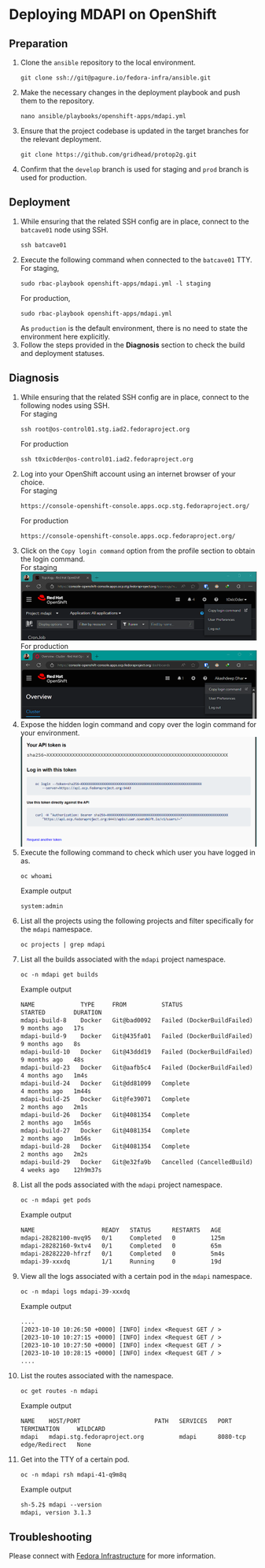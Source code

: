 # Deploying MDAPI on OpenShift

## Preparation

1. Clone the `ansible` repository to the local environment.
   ```
   git clone ssh://git@pagure.io/fedora-infra/ansible.git
   ```
2. Make the necessary changes in the deployment playbook and push them to the repository.
   ```
   nano ansible/playbooks/openshift-apps/mdapi.yml
   ```
3. Ensure that the project codebase is updated in the target branches for the relevant deployment.
   ```
   git clone https://github.com/gridhead/protop2g.git
   ```
4. Confirm that the `develop` branch is used for staging and `prod` branch is used for production.

## Deployment

1. While ensuring that the related SSH config are in place, connect to the `batcave01` node using SSH.
   ```
   ssh batcave01
   ```
2. Execute the following command when connected to the `batcave01` TTY.  
   For staging,
   ```
   sudo rbac-playbook openshift-apps/mdapi.yml -l staging
   ```  
   For production,  
   ```
   sudo rbac-playbook openshift-apps/mdapi.yml
   ```
   As `production` is the default environment, there is no need to state the environment here explicitly.
3. Follow the steps provided in the **Diagnosis** section to check the build and deployment statuses.

## Diagnosis

1.  While ensuring that the related SSH config are in place, connect to the following nodes using SSH.  
    For staging  
    ```
    ssh root@os-control01.stg.iad2.fedoraproject.org
    ```  
    For production  
    ```
    ssh t0xic0der@os-control01.iad2.fedoraproject.org
    ```
2.  Log into your OpenShift account using an internet browser of your choice.  
    For staging
    ```
    https://console-openshift-console.apps.ocp.stg.fedoraproject.org/
    ```
    For production  
    ```
    https://console-openshift-console.apps.ocp.fedoraproject.org/
    ```
3.  Click on the `Copy login command` option from the profile section to obtain the login command.  
    For staging  
    ![](assets/stagtk.png)
    For production  
    ![](assets/prodtk.png)
4.  Expose the hidden login command and copy over the login command for your environment.
    ![](assets/ocpkey.png)
5.  Execute the following command to check which user you have logged in as.
    ```
    oc whoami
    ```
    Example output
    ```
    system:admin
    ```
6.  List all the projects using the following projects and filter specifically for the `mdapi` namespace.
    ```
    oc projects | grep mdapi
    ```
7.  List all the builds associated with the `mdapi` project namespace.
    ```
    oc -n mdapi get builds
    ```
    Example output
    ```
    NAME             TYPE     FROM          STATUS                       STARTED        DURATION
    mdapi-build-8    Docker   Git@bad0092   Failed (DockerBuildFailed)   9 months ago   17s
    mdapi-build-9    Docker   Git@435fa01   Failed (DockerBuildFailed)   9 months ago   8s
    mdapi-build-10   Docker   Git@43ddd19   Failed (DockerBuildFailed)   9 months ago   48s
    mdapi-build-23   Docker   Git@aafb5c4   Failed (DockerBuildFailed)   4 months ago   1m4s
    mdapi-build-24   Docker   Git@dd81099   Complete                     4 months ago   1m44s
    mdapi-build-25   Docker   Git@fe39071   Complete                     2 months ago   2m1s
    mdapi-build-26   Docker   Git@4081354   Complete                     2 months ago   1m56s
    mdapi-build-27   Docker   Git@4081354   Complete                     2 months ago   1m56s
    mdapi-build-28   Docker   Git@4081354   Complete                     2 months ago   2m2s
    mdapi-build-29   Docker   Git@e32fa9b   Cancelled (CancelledBuild)   4 weeks ago    12h9m37s
    ```
8.  List all the pods associated with the `mdapi` project namespace.
    ```
    oc -n mdapi get pods
    ```
    Example output
    ```
    NAME                   READY   STATUS      RESTARTS   AGE
    mdapi-28282100-mvq95   0/1     Completed   0          125m
    mdapi-28282160-9xtv4   0/1     Completed   0          65m
    mdapi-28282220-hfrzf   0/1     Completed   0          5m4s
    mdapi-39-xxxdq         1/1     Running     0          19d
    ```
9.  View all the logs associated with a certain pod in the `mdapi` namespace.
    ```
    oc -n mdapi logs mdapi-39-xxxdq
    ```
    Example output
    ```
    ....
    [2023-10-10 10:26:50 +0000] [INFO] index <Request GET / >
    [2023-10-10 10:27:15 +0000] [INFO] index <Request GET / >
    [2023-10-10 10:27:50 +0000] [INFO] index <Request GET / >
    [2023-10-10 10:28:15 +0000] [INFO] index <Request GET / >
    ....
    ```
10. List the routes associated with the namespace.
    ```
    oc get routes -n mdapi
    ```
    Example output
    ```
    NAME    HOST/PORT                     PATH   SERVICES   PORT       TERMINATION     WILDCARD
    mdapi   mdapi.stg.fedoraproject.org          mdapi      8080-tcp   edge/Redirect   None
    ```
11. Get into the TTY of a certain pod.
    ```
    oc -n mdapi rsh mdapi-41-q9m8q
    ```
    Example output
    ```
    sh-5.2$ mdapi --version
    mdapi, version 3.1.3
    ```

## Troubleshooting

Please connect with [Fedora Infrastructure](https://pagure.io/fedora-infrastructure/issues) for more information.
